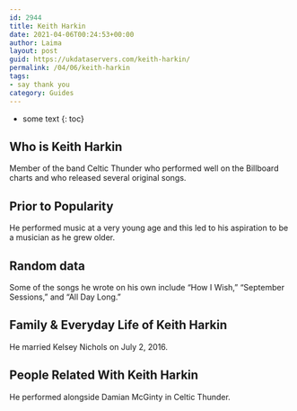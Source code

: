 ```yaml
---
id: 2944
title: Keith Harkin
date: 2021-04-06T00:24:53+00:00
author: Laima
layout: post
guid: https://ukdataservers.com/keith-harkin/
permalink: /04/06/keith-harkin
tags:
- say thank you
category: Guides
---
```


* some text
{: toc}


## Who is Keith Harkin
                  
                  
                  
Member of the band Celtic Thunder who performed well on the Billboard charts and who released several original songs.
                  
              
            
              
            
                
                
                
## Prior to Popularity
                  
                  
                  
He performed music at a very young age and this led to his aspiration to be a musician as he grew older.
                  
              
            
              
            
                
                
                
## Random data
                  
                  
                  
Some of the songs he wrote on his own include &#8220;How I Wish,&#8221; &#8220;September Sessions,&#8221; and &#8220;All Day Long.&#8221;
                  
              
            
              
            
                
                
                
## Family & Everyday Life of Keith Harkin
                  
                  
                  
He married Kelsey Nichols on July 2, 2016. 
                  
              
            
              
            
                
                
                
## People Related With Keith Harkin
                  
                  
                  
He performed alongside Damian McGinty in Celtic Thunder.
                  
              
            
              
            
                
              
            
              
              
            
            
              
            
          
          
          